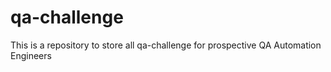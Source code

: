 qa-challenge
============
This is a repository to store all qa-challenge for prospective QA Automation
Engineers
